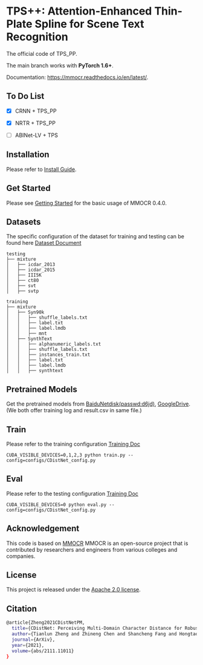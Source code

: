# TPS++: Attention-Enhanced Thin-Plate Spline for Scene Text Recognition

The official code of TPS_PP.

The main branch works with **PyTorch 1.6+**.

Documentation: https://mmocr.readthedocs.io/en/latest/.

## To Do List
* [x] CRNN + TPS_PP
* [x] NRTR + TPS_PP
* [ ] ABINet-LV + TPS


## Installation

Please refer to [Install Guide](https://github.com/simplify23/TPS_PP/blob/main/docs/en/install.md).

## Get Started

Please see [Getting Started](https://github.com/simplify23/TPS_PP/blob/main/docs/en/getting_started.md) for the basic usage of MMOCR 0.4.0.

## Datasets
The specific configuration of the dataset for training and testing can be found here [Dataset Document](https://github.com/simplify23/TPS_PP/blob/main/docs/en/datasets/recog.md)
```
testing 
├── mixture
│   ├── icdar_2013
│   ├── icdar_2015
│   ├── III5K
│   ├── ct80
│   ├── svt
│   ├── svtp

training
├── mixture
│   ├── Syn90k
│   │   ├── shuffle_labels.txt
│   │   ├── label.txt
│   │   ├── label.lmdb
│   │   ├── mnt
│   ├── SynthText
│   │   ├── alphanumeric_labels.txt
│   │   ├── shuffle_labels.txt
│   │   ├── instances_train.txt
│   │   ├── label.txt
│   │   ├── label.lmdb
│   │   ├── synthtext
```


## Pretrained Models

Get the pretrained models from [BaiduNetdisk(passwd:d6jd)](https://pan.baidu.com/s/1s0oNmd5jQJCvoH1efjfBdg), [GoogleDrive](https://drive.google.com/drive/folders/1PTPFjDdx2Ky0KsZdgn0p9x5fqyrdxKWF?usp=sharing). 
(We both offer training log and result.csv in same file.)

## Train
Please refer to the training configuration [Training Doc](https://github.com/simplify23/TPS_PP/blob/main/docs/en/training.md)

`CUDA_VISIBLE_DEVICES=0,1,2,3 python train.py --config=configs/CDistNet_config.py`

## Eval
Please refer to the testing configuration [Training Doc](https://github.com/simplify23/TPS_PP/blob/main/docs/en/testing.md)

`CUDA_VISIBLE_DEVICES=0 python eval.py --config=configs/CDistNet_config.py`


## Acknowledgement

This code is based on [MMOCR](https://github.com/open-mmlab/mmocr) MMOCR is an open-source project that is contributed by researchers and engineers from various colleges and companies. 

## License

This project is released under the [Apache 2.0 license](LICENSE).

## Citation
```bash 
@article{Zheng2021CDistNetPM,
  title={CDistNet: Perceiving Multi-Domain Character Distance for Robust Text Recognition},
  author={Tianlun Zheng and Zhineng Chen and Shancheng Fang and Hongtao Xie and Yu-Gang Jiang},
  journal={ArXiv},
  year={2021},
  volume={abs/2111.11011}
}
```

